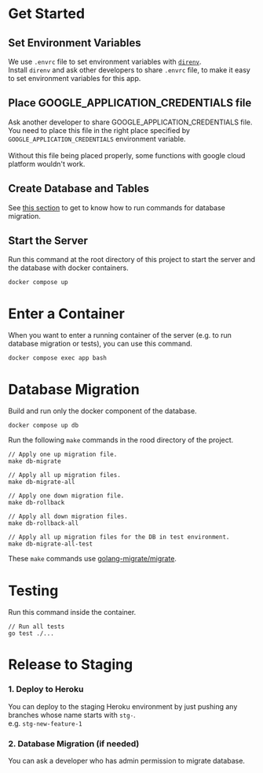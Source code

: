 # Get Started

## Set Environment Variables

We use `.envrc` file to set environment variables with [`direnv`](https://direnv.net/).<br>
Install `direnv` and ask other developers to share `.envrc` file, to make it easy to set environment variables for this app.


## Place GOOGLE_APPLICATION_CREDENTIALS file

Ask another developer to share GOOGLE_APPLICATION_CREDENTIALS file. <br>
You need to place this file in the right place specified by `GOOGLE_APPLICATION_CREDENTIALS` environment variable.<br><br>
Without this file being placed properly, some functions with google cloud platform wouldn't work.


## Create Database and Tables
See [this section](#database-migration) to get to know how to run commands for database migration.


## Start the Server

Run this command at the root directory of this project to start the server and the database with docker containers.

```
docker compose up
```

# Enter a Container

When you want to enter a running container of the server (e.g. to run database migration or tests), you can use this command.

```
docker compose exec app bash 
```


# Database Migration

Build and run only the docker component of the database.

```
docker compose up db
```

Run the following `make` commands in the rood directory of the project.

```
// Apply one up migration file.
make db-migrate

// Apply all up migration files.
make db-migrate-all

// Apply one down migration file.
make db-rollback

// Apply all down migration files.
make db-rollback-all

// Apply all up migration files for the DB in test environment.
make db-migrate-all-test
```

These `make` commands use [golang-migrate/migrate](https://github.com/golang-migrate/migrate).

# Testing

Run this command inside the container.

```
// Run all tests
go test ./...
```

# Release to Staging

### 1. Deploy to Heroku

You can deploy to the staging Heroku environment by just pushing any branches whose name starts with `stg-`. <br>
e.g. `stg-new-feature-1`

### 2. Database Migration (if needed)

You can ask a developer who has admin permission to migrate database.
